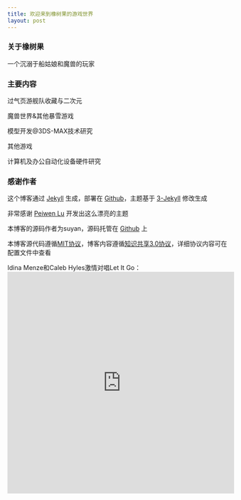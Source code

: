 ```yaml
---
title: 欢迎来到橡树果的游戏世界
layout: post
---
```


### 关于橡树果

  一个沉溺于船姑娘和魔兽的玩家

### 主要内容

  过气页游舰队收藏与二次元

  魔兽世界&其他暴雪游戏

  模型开发@3DS-MAX技术研究

  其他游戏

  计算机及办公自动化设备硬件研究

### 感谢作者

  这个博客通过 [Jekyll](http://jekyllrb.com/) 生成，部署在 [Github](https://pages.github.com)，主题基于 [3-Jekyll](https://github.com/P233/3-Jekyll) 修改生成
  
  非常感谢 [Peiwen Lu](https://github.com/P233) 开发出这么漂亮的主题
  
  本博客的源码作者为suyan，源码托管在 [Github](https://github.com/suyan/suyan.github.io) 上
  
  本博客源代码遵循[MIT协议](https://github.com/XSG-Windy/XSG-Windy.github.io/blob/master/LICENSE.txt)，博客内容遵循[知识共享3.0协议](https://github.com/XSG-Windy/XSG-Windy.github.io/blob/master/LICENSE(CONTENT).txt)，详细协议内容可在配置文件中查看



Idina Menze和Caleb Hyles激情对唱Let It Go：<iframe height=498 width=510 src="http://player.youku.com/embed/XNjcyMDU4Njg0" frameborder=0 allowfullscreen></iframe>

